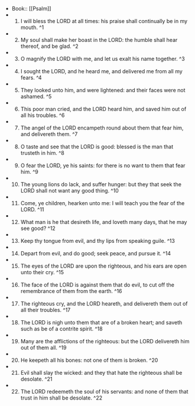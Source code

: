 - Book:: [[Psalm]]
- 1. I will bless the LORD at all times: his praise shall continually be in my mouth. ^1
- 2. My soul shall make her boast in the LORD: the humble shall hear thereof, and be glad. ^2
- 3. O magnify the LORD with me, and let us exalt his name together. ^3
- 4. I sought the LORD, and he heard me, and delivered me from all my fears. ^4
- 5. They looked unto him, and were lightened: and their faces were not ashamed. ^5
- 6. This poor man cried, and the LORD heard him, and saved him out of all his troubles. ^6
- 7. The angel of the LORD encampeth round about them that fear him, and delivereth them. ^7
- 8. O taste and see that the LORD is good: blessed is the man that trusteth in him. ^8
- 9. O fear the LORD, ye his saints: for there is no want to them that fear him. ^9
- 10. The young lions do lack, and suffer hunger: but they that seek the LORD shall not want any good thing. ^10
- 11. Come, ye children, hearken unto me: I will teach you the fear of the LORD. ^11
- 12. What man is he that desireth life, and loveth many days, that he may see good? ^12
- 13. Keep thy tongue from evil, and thy lips from speaking guile. ^13
- 14. Depart from evil, and do good; seek peace, and pursue it. ^14
- 15. The eyes of the LORD are upon the righteous, and his ears are open unto their cry. ^15
- 16. The face of the LORD is against them that do evil, to cut off the remembrance of them from the earth. ^16
- 17. The righteous cry, and the LORD heareth, and delivereth them out of all their troubles. ^17
- 18. The LORD is nigh unto them that are of a broken heart; and saveth such as be of a contrite spirit. ^18
- 19. Many are the afflictions of the righteous: but the LORD delivereth him out of them all. ^19
- 20. He keepeth all his bones: not one of them is broken. ^20
- 21. Evil shall slay the wicked: and they that hate the righteous shall be desolate. ^21
- 22. The LORD redeemeth the soul of his servants: and none of them that trust in him shall be desolate. ^22
